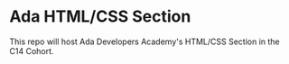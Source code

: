 # Ada HTML/CSS Section

This repo will host Ada Developers Academy's HTML/CSS Section in the C14 Cohort.
